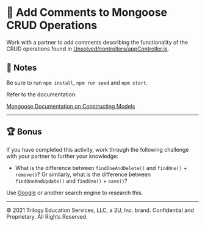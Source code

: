 # 📐 Add Comments to Mongoose CRUD Operations

Work with a partner to add comments describing the functionality of the CRUD operations found in [Unsolved/controllers/appController.js](./Unsolved/controllers/appController.js).

## 📝 Notes

Be sure to run `npm install`, `npm run seed` and `npm start`.

Refer to the documentation:

[Mongoose Documentation on Constructing Models](https://mongoosejs.com/docs/models.html)

---

## 🏆 Bonus

If you have completed this activity, work through the following challenge with your partner to further your knowledge:

* What is the difference between `findOneAndDelete()` and `findOne()` + `remove()`? Or similarly, what is the difference between `findOneAndUpdate()` and `findOne()` + `save()`?

Use [Google](https://www.google.com) or another search engine to research this.

---
© 2021 Trilogy Education Services, LLC, a 2U, Inc. brand. Confidential and Proprietary. All Rights Reserved.
